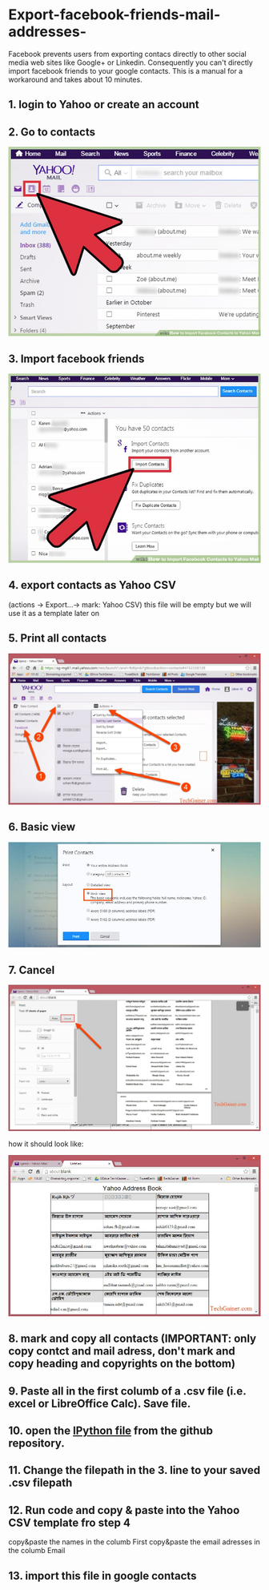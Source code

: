 # Export-facebook-friends-mail-addresses-
Facebook prevents users from exporting contacs directly to other social media web sites like Google+ or Linkedin. Consequently you can't directly import facebook friends to your google contacts. This is a manual for a workaround and takes about 10 minutes.

## 1. login to Yahoo or create an account
## 2. Go to contacts

![](https://github.com/christianreiser/export-facebook-friends-mail-addresses-/blob/master/images/1.jpg)

## 3. Import facebook friends

![](https://github.com/christianreiser/export-facebook-friends-mail-addresses-/blob/master/images/2.jpg)

## 4. export contacts as Yahoo CSV 
(actions -> Export...-> mark: Yahoo CSV)
this file will be empty but we will use it as a template later on

## 5. Print all contacts

![](https://github.com/christianreiser/export-facebook-friends-mail-addresses-/blob/master/images/3.jpg)

## 6. Basic view

![](https://github.com/christianreiser/export-facebook-friends-mail-addresses-/blob/master/images/4.jpg)

## 7. Cancel

![](https://github.com/christianreiser/export-facebook-friends-mail-addresses-/blob/master/images/5.jpg)

how it should look like:

![](https://github.com/christianreiser/export-facebook-friends-mail-addresses-/blob/master/images/6.jpg)

## 8. mark and copy all contacts (IMPORTANT: only copy contct and mail adress, don't mark and copy heading and copyrights on the bottom)

## 9. Paste all in the first columb of a .csv file (i.e. excel or LibreOffice Calc). Save file.

## 10. open the [IPython file](https://github.com/christianreiser/export-facebook-friends-mail-addresses-/blob/master/export%20and%20sort%20name%20and%20mail%20from%20facebook%20friends.ipynb) from the github repository.

## 11. Change the filepath in the 3. line to your saved .csv filepath

## 12. Run code and copy & paste into the Yahoo CSV template fro step 4
copy&paste the names in the columb First
copy&paste the email adresses in the columb Email

## 13. import this file in google contacts

